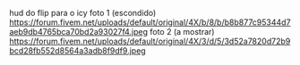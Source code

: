 hud do flip para o icy
foto 1 (escondido)
https://forum.fivem.net/uploads/default/original/4X/b/8/b/b8b877c95344d7aeb9db4765bca70bd2a93027f4.jpeg
foto 2 (a mostrar)
https://forum.fivem.net/uploads/default/original/4X/3/d/5/3d52a7820d72b9bcd28fb552d8564a3adb8f9df9.jpeg
